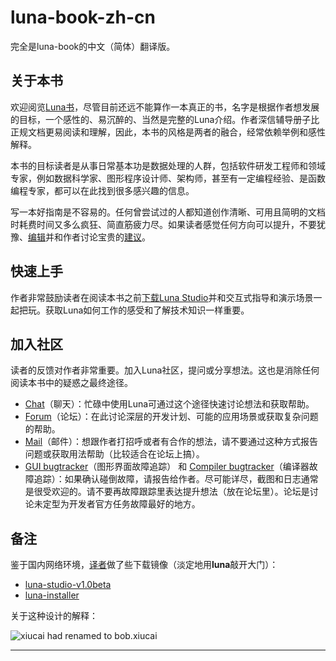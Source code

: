 # luna-book-zh-cn
完全是luna-book的中文（简体）翻译版。

## 关于本书
欢迎阅览[Luna书][0]，尽管目前还远不能算作一本真正的书，名字是根据作者想发展的目标，一个感性的、易沉醉的、当然是完整的Luna介绍。作者深信辅导册子比正规文档更易阅读和理解，因此，本书的风格是两者的融合，经常依赖举例和感性解释。

本书的目标读者是从事日常基本功是数据处理的人群，包括软件研发工程师和领域专家，例如数据科学家、图形程序设计师、架构师，甚至有一定编程经验、是函数编程专家，都可以在此找到很多感兴趣的信息。

写一本好指南是不容易的。任何曾尝试过的人都知道创作清晰、可用且简明的文档时耗费时间又多么疯狂、简直筋疲力尽。如果读者感觉任何方向可以提升，不要犹豫、[编辑][1]并和作者讨论宝贵的[建议][2]。

## 快速上手
作者非常鼓励读者在阅读本书之前[下载Luna Studio][3]并和交互式指导和演示场景一起把玩。获取Luna如何工作的感受和了解技术知识一样重要。

## 加入社区
读者的反馈对作者非常重要。加入Luna社区，提问或分享想法。这也是消除任何阅读本书中的疑惑之最终途径。

- [Chat][4]（聊天）：忙碌中使用Luna可通过这个途径快速讨论想法和获取帮助。
- [Forum][2]（论坛）：在此讨论深层的开发计划、可能的应用场景或获取复杂问题的帮助。
- [Mail][5]（邮件）：想跟作者打招呼或者有合作的想法，请不要通过这种方式报告问题或获取用法帮助（比较适合在论坛上搞）。
- [GUI bugtracker][6]（图形界面故障追踪） 和 [Compiler bugtracker][7]（编译器故障追踪）：如果确认碰倒故障，请报告给作者。尽可能详尽，截图和日志通常是很受欢迎的。请不要再故障跟踪里表达提升想法（放在论坛里）。论坛是讨论未定型为开发者官方任务故障最好的地方。

## 备注
鉴于国内网络环境，[译者][8]做了些下载镜像（淡定地用**luna**敲开大门）：

- [luna-studio-v1.0beta][9]
- [luna-installer][a]

关于这种设计的解释：

![][b]

---
[0]:https://luna-lang.gitbooks.io/docs/content/
[1]:https://github.com/luna/luna-book/
[2]:https://discuss.luna-lang.org/
[3]:http://luna-lang.org/
[4]:http://chat.luna-lang.org/
[5]:mailto:contact@luna-lang.org
[6]:https://github.com/luna/luna-studio/issues
[7]:https://github.com/luna/luna/issues
[8]:http://nagexiucai.com/
[9]:https://share.weiyun.com/bf78f65211ea424b739a4a96d3c1f66b
[a]:https://share.weiyun.com/67c88f4b8f6c950d773b38d39d9a9f91
[b]:./images/too-big-while-installing.png "xiucai had renamed to bob.xiucai"